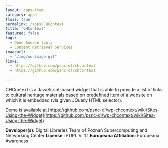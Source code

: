 ```yaml
---
layout: apps-item
category: apps
floss: true
permalink: /apps/CHContext
title: "CHContext"
featured: false
tags:
  - Open Source tools
  - Content Retrieval Services
imageurl:
  - "/img/no-image.gif"
links:
  - https://github.com/psnc-dl/chcontext
  - https://github.com/psnc-dl/chcontext

---
```

CHContext is a JavaScript-based widget that is able to provide a list of links to cultural heritage materials based on predefined item of a website on which it is embedded (via given JQuery HTML selector).

Demo is available at [https://github.com/psnc-dl/wp-chcontext/wiki/Sites-Using-the-Widget](https://github.com/psnc-dl/wp-chcontext/wiki/Sites-Using-the-Widget)

**Developer(s)**: Digital Libraries Team of Poznań Supercomputing and Networking Center
**License** : EUPL V. 1.1
**Europeana Affiliation**: Europeana Awareness
